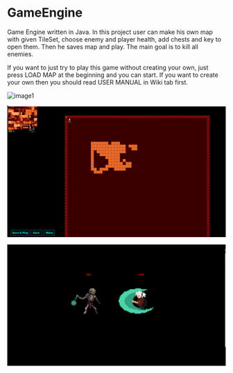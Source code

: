 # GameEngine
Game Engine written in Java. In this project user can make his own map with given TileSet, choose enemy and player health, add chests and key to open them. Then he saves map and play. The main goal is to kill all enemies.

If you want to just try to play this game without creating your own, just press LOAD MAP at the beginning and you can start. If you want to create your own then you should read USER MANUAL in Wiki tab first.

![image1](https://github.com/jordyner/RpgEngine/blob/master/rpgImages/image1.png?raw=true)

![image2](rpgImages\image2.png)

![image3](rpgImages\image3.png)
